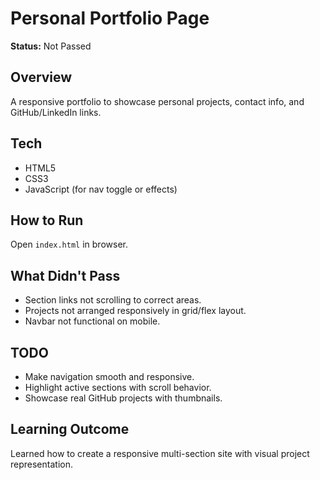 # Personal Portfolio Page

**Status:** Not Passed

## Overview
A responsive portfolio to showcase personal projects, contact info, and GitHub/LinkedIn links.

## Tech
- HTML5
- CSS3
- JavaScript (for nav toggle or effects)

## How to Run
Open `index.html` in browser.

## What Didn't Pass
- Section links not scrolling to correct areas.
- Projects not arranged responsively in grid/flex layout.
- Navbar not functional on mobile.

## TODO
- Make navigation smooth and responsive.
- Highlight active sections with scroll behavior.
- Showcase real GitHub projects with thumbnails.

## Learning Outcome
Learned how to create a responsive multi-section site with visual project representation.
